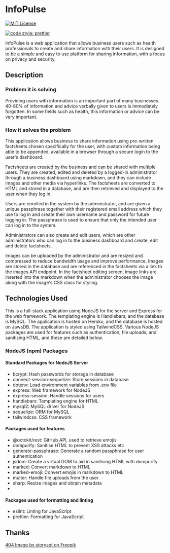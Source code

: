 # InfoPulse

[![MIT License](https://img.shields.io/badge/License-MIT-yellow.svg)](https://opensource.org/licenses/MIT)

[![code style: prettier](https://img.shields.io/badge/code_style-prettier-ff69b4.svg?style=flat-square)](https://github.com/prettier/prettier)

InfoPulse is a web application that allows business users such as health professionals to create and share information with their users. It is designed to be a simple and easy to use platform for sharing information, with a focus on privacy and security.

## Description

### Problem it is solving

Providing users with information is an important part of many businesses. 40-80% of information and advice verbally given to users is immediately forgotten. In some fields such as health, this information or advice can be very important.

### How it solves the problem

This application allows business to share information using pre-written factsheets chosen specifically for the user, with custom information being able to be appended, available in a browser through a secure login to the user's dashboard.

Factsheets are created by the business and can be shared with multiple users. They are created, edited and deleted by a logged-in administrator through a business dashboard using markdown, and they can include images and other media via hyperlinks. The factsheets are converted to HTML and stored in a database, and are then retrieved and displayed to the user when they log in.

Users are enrolled in the system by the administrator, and are given a unique passphrase together with their registered email address which they use to log in and create their own username and password for future logging in. The passphrase is used to ensure that only the intended user can log in to the system.

Administrators can also create and edit users, which are other administrators who can log in to the business dashboard and create, edit and delete factsheets.

Images can be uploaded by the administrator and are resized and compressed to reduce bandwidth usage and improve performance. Images are stored in the database and are referenced in the factsheets via a link to the images API endpoint. In the factsheet editing screen, image links are inserted into the markdown when the administrator chooses the image along with the image's CSS class for styling.

## Technologies Used

This is a full-stack application using NodeJS for the server and Express for the web framework. The templating engine is Handlebars, and the database is MySQL. The application is hosted on Heroku, and the database is hosted on JawsDB. The application is styled using TailwindCSS. Various NodeJS packages are used for features such as authentication, file uploads, and sanitising HTML, and these are detailed below.

### NodeJS (npm) Packages

#### Standard Packages for NodeJS Server

- bcrypt: Hash passwords for storage in database
- connect-session-sequelize: Store sessions in database
- dotenv: Load environment variables from .env file
- express: Web framework for NodeJS
- express-session: Handle sessions for users
- handlebars: Templating engine for HTML
- mysql2: MySQL driver for NodeJS
- sequelize: ORM for MySQL
- tailwindcss: CSS framework

#### Packages used for features

- @octokit/rest: GitHub API, used to retrieve emojis
- dompurify: Sanitise HTML to prevent XSS attacks etc
- generate-passphrase: Generate a random passphrase for user authentication
- jsdom: Create a virtual DOM to aid in sanitising HTML with dompurify
- marked: Convert markdown to HTML
- marked-emoji: Convert emojis in markdown to HTML
- multer: Handle file uploads from the user
- sharp: Resize images and obtain metadata
-

#### Packages used for formatting and linting

- eslint: Linting for JavaScript
- prettier: Formatting for JavaScript

## Thanks

[404 Image by storyset on Freepik](href="https://www.freepik.com/free-vector/oops-404-error-with-broken-robot-concept-illustration_7906233.htm#query=404&position=18&from_view=keyword&track=sph")
